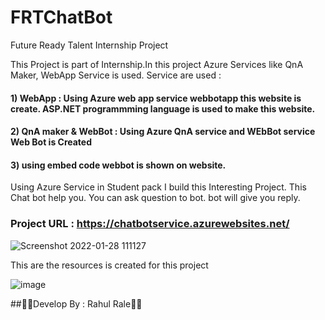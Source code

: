 # FRTChatBot
Future Ready Talent Internship Project

This Project is part of Internship.In this project Azure Services like QnA Maker, WebApp Service is used. 
Service are used :
#### 1) WebApp : Using Azure web app service webbotapp this website is create. ASP.NET programmming language is used to make this website. 
#### 2) QnA maker & WebBot : Using Azure QnA service and WEbBot service Web Bot is Created
#### 3) using embed code webbot is shown on website.
Using Azure Service in Student pack I build this Interesting Project.
This Chat bot help you. You can ask question to bot. bot will give you reply.

### Project URL : https://chatbotservice.azurewebsites.net/

![Screenshot 2022-01-28 111127](https://user-images.githubusercontent.com/84489118/151493797-c5ea2df7-8066-4324-9d22-02e36189d730.jpg)

This are the resources is created for this project 

![image](https://user-images.githubusercontent.com/84489118/151494031-91f5eb18-8927-4b1b-bbbc-a2267b799a3a.png)



##🙏🙏Develop By : Rahul Rale🙏🙏
